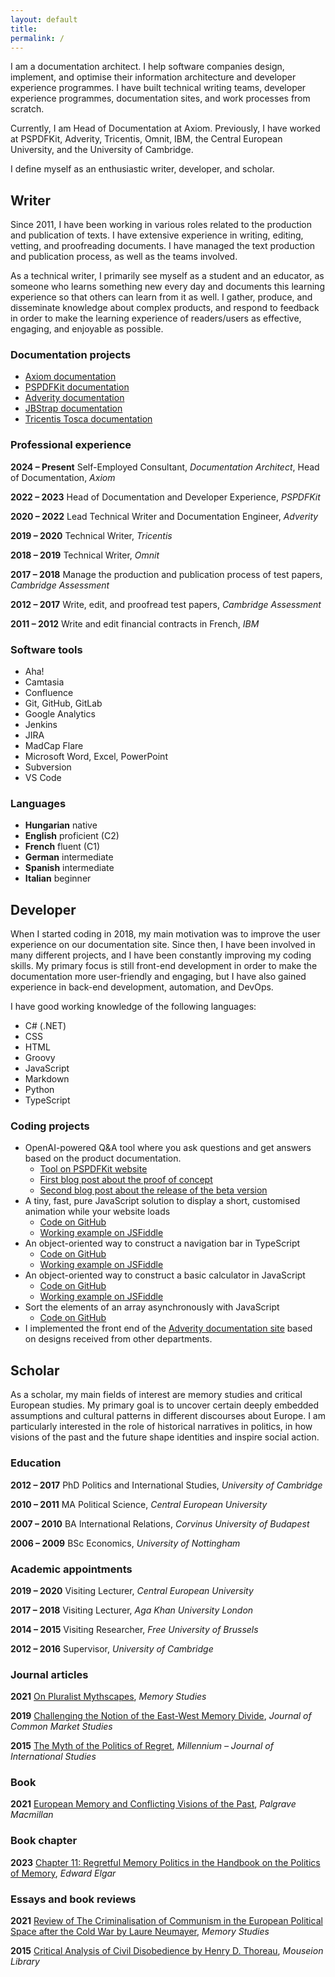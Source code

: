 ```yaml
---
layout: default
title:
permalink: /
---
```


<div id="mano-toth-photo"></div>

I am a documentation architect. I help software companies design, implement, and optimise their information architecture and developer experience programmes. I have built technical writing teams, developer experience programmes, documentation sites, and work processes from scratch.

Currently, I am Head of Documentation at Axiom. Previously, I have worked at PSPDFKit, Adverity, Tricentis, Omnit, IBM, the Central European University, and the University of Cambridge.

I define myself as an enthusiastic writer, developer, and scholar.

## Writer

Since 2011, I have been working in various roles related to the production and publication of texts. I have extensive experience in writing, editing, vetting, and proofreading documents. I have managed the text production and publication process, as well as the teams involved.

As a technical writer, I primarily see myself as a student and an educator, as someone who learns something new every day and documents this learning experience so that others can learn from it as well. I gather, produce, and disseminate knowledge about complex products, and respond to feedback in order to make the learning experience of readers/users as effective, engaging, and enjoyable as possible.

### Documentation projects
- [Axiom documentation](https://axiom.co/docs/)
- [PSPDFKit documentation](https://pspdfkit.com/developers/)
- [Adverity documentation](https://docs.adverity.com/)
- [JBStrap documentation](https://docs.jbstrap.com/)
- [Tricentis Tosca documentation](https://documentation.tricentis.com/tosca/1600/en/content/resources/webhelp/cover_web.htm)

### Professional experience

**2024 – Present** Self-Employed Consultant, *Documentation Architect*, Head of Documentation, *Axiom*

**2022 – 2023** Head of Documentation and Developer Experience, *PSPDFKit*

**2020 – 2022** Lead Technical Writer and Documentation Engineer, *Adverity*

**2019 – 2020** Technical Writer, *Tricentis*

**2018 – 2019** Technical Writer, *Omnit*

**2017 – 2018** Manage the production and publication process of test papers, *Cambridge Assessment*

**2012 – 2017** Write, edit, and proofread test papers, *Cambridge Assessment*

**2011 – 2012** Write and edit financial contracts in French, *IBM*

### Software tools

- Aha!
- Camtasia
- Confluence
- Git, GitHub, GitLab
- Google Analytics
- Jenkins
- JIRA
- MadCap Flare
- Microsoft Word, Excel, PowerPoint
- Subversion
- VS Code

### Languages

- **Hungarian** native
- **English** proficient (C2)
- **French** fluent (C1)
- **German** intermediate
- **Spanish** intermediate
- **Italian** beginner

## Developer

When I started coding in 2018, my main motivation was to improve the user experience on our documentation site. Since then, I have been involved in many different projects, and I have been constantly improving my coding skills. My primary focus is still front-end development in order to make the documentation more user-friendly and engaging, but I have also gained experience in back-end development, automation, and DevOps.

I have good working knowledge of the following languages:

- C# (.NET)
- CSS
- HTML
- Groovy
- JavaScript
- Markdown
- Python
- TypeScript

### Coding projects

- OpenAI-powered Q&A tool where you ask questions and get answers based on the product documentation.
   - [Tool on PSPDFKit website](https://pspdfkit.com/askai/)
   - [First blog post about the proof of concept](https://pspdfkit.com/blog/2023/tech-writers-guide-to-chatgpt/)
   - [Second blog post about the release of the beta version](https://pspdfkit.com/blog/2023/introducing-ask-ai-beta/)
- A tiny, fast, pure JavaScript solution to display a short, customised animation while your website loads
   - [Code on GitHub](https://github.com/manototh/site-intro-animation)
   - [Working example on JSFiddle](https://jsfiddle.net/manototh/d6xz38fm/)
- An object-oriented way to construct a navigation bar in TypeScript
   - [Code on GitHub](https://github.com/manototh/oop-navbar)
   - [Working example on JSFiddle](https://jsfiddle.net/manototh/3nat2L5o/)
- An object-oriented way to construct a basic calculator in JavaScript
   - [Code on GitHub](https://github.com/manototh/oop-calculator)
   - [Working example on JSFiddle](https://jsfiddle.net/manototh/8qLvb64t/)
- Sort the elements of an array asynchronously with JavaScript
   - [Code on GitHub](https://github.com/manototh/async-array-sort)
- I implemented the front end of the [Adverity documentation site](https://docs.adverity.com/) based on designs received from other departments.

## Scholar

As a scholar, my main fields of interest are memory studies and critical European studies. My primary goal is to uncover certain deeply embedded assumptions and cultural patterns in different discourses about Europe. I am particularly interested in the role of historical narratives in politics, in how visions of the past and the future shape identities and inspire social action.

### Education

**2012 – 2017** PhD Politics and International Studies, *University of Cambridge*

**2010 – 2011** MA Political Science, *Central European University*

**2007 – 2010** BA International Relations, *Corvinus University of Budapest*

**2006 – 2009** BSc Economics, *University of Nottingham*

### Academic appointments

**2019 – 2020** Visiting Lecturer, *Central European University*

**2017 – 2018** Visiting Lecturer, *Aga Khan University London*

**2014 – 2015** Visiting Researcher, *Free University of Brussels*

**2012 – 2016** Supervisor, *University of Cambridge*

### Journal articles

**2021** [On Pluralist Mythscapes](https://journals.sagepub.com/doi/10.1177/1750698020988746), *Memory Studies*

**2019** [Challenging the Notion of the East-West Memory Divide](https://onlinelibrary.wiley.com/doi/10.1111/jcms.12870), *Journal of Common Market Studies*

**2015** [The Myth of the Politics of Regret](https://journals.sagepub.com/doi/10.1177/0305829814555942), *Millennium – Journal of International Studies*

### Book

**2021** [European Memory and Conflicting Visions of the Past](https://link.springer.com/book/10.1007/978-3-030-79843-7), *Palgrave Macmillan*

### Book chapter

**2023** [Chapter 11: Regretful Memory Politics in the Handbook on the Politics of Memory](https://www.elgaronline.com/edcollchap/book/9781800372535/book-part-9781800372535-18.xml), *Edward Elgar*

### Essays and book reviews

**2021** [Review of The Criminalisation of Communism in the European Political Space after the Cold War by Laure Neumayer](https://journals.sagepub.com/doi/abs/10.1177/17506980211033244a), *Memory Studies*

**2015** [Critical Analysis of Civil Disobedience by Henry D. Thoreau](https://www.amazon.co.uk/Civil-Disobedience-Macat-Library-Mano/dp/1912127059/), *Mouseion Library*
